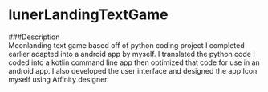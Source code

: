 # lunerLandingTextGame
###Description
<br/>Moonlanding text game based off of python coding project I completed earlier adapted into a android app by myself. I translated the python code I coded into a kotlin command line app 
then optimized that code for use in an android app. I also developed the user interface and designed the app Icon myself using Affinity designer.

